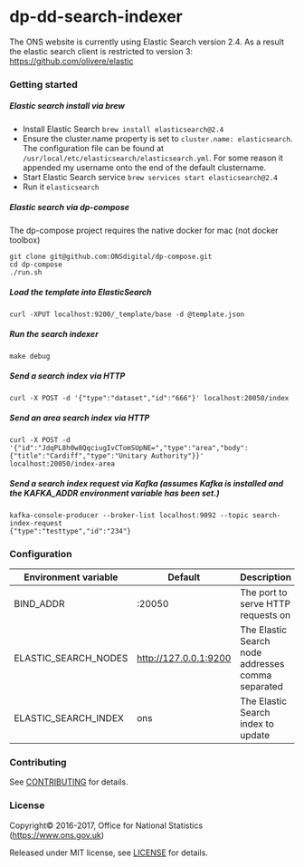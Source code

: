 dp-dd-search-indexer
================

The ONS website is currently using Elastic Search version 2.4. As a result the elastic search client is restricted to version 3:
https://github.com/olivere/elastic

### Getting started

##### Elastic search install via brew
* Install Elastic Search `brew install elasticsearch@2.4`
* Ensure the cluster.name property is set to `cluster.name: elasticsearch`.
The configuration file can be found at `/usr/local/etc/elasticsearch/elasticsearch.yml`. For some reason it appended my username onto the end of the default clustername.
* Start Elastic Search service `brew services start elasticsearch@2.4`
* Run it `elasticsearch`

##### Elastic search via dp-compose
The dp-compose project requires the native docker for mac (not docker toolbox)

```
git clone git@github.com:ONSdigital/dp-compose.git
cd dp-compose
./run.sh
```

##### Load the template into ElasticSearch
```
curl -XPUT localhost:9200/_template/base -d @template.json
```

##### Run the search indexer
```
make debug
```

##### Send a search index via HTTP
```
curl -X POST -d '{"type":"dataset","id":"666"}' localhost:20050/index
```

##### Send an area search index via HTTP
```
curl -X POST -d '{"id":"JdqPL8h0w8QqciugIvCTomSUpNE=","type":"area","body":{"title":"Cardiff","type":"Unitary Authority"}}' localhost:20050/index-area
```

##### Send a search index request via Kafka (assumes Kafka is installed and the KAFKA_ADDR environment variable has been set.)
```
kafka-console-producer --broker-list localhost:9092 --topic search-index-request
{"type":"testtype","id":"234"}
```

### Configuration

| Environment variable | Default                       | Description
| -------------------- | ----------------------------- | ----------------------------------------------------
| BIND_ADDR            | :20050                        | The port to serve HTTP requests on
| ELASTIC_SEARCH_NODES | http://127.0.0.1:9200         | The Elastic Search node addresses comma separated
| ELASTIC_SEARCH_INDEX | ons                           | The Elastic Search index to update

### Contributing

See [CONTRIBUTING](CONTRIBUTING.md) for details.

### License

Copyright©‎ 2016-2017, Office for National Statistics (https://www.ons.gov.uk)

Released under MIT license, see [LICENSE](LICENSE.md) for details.
